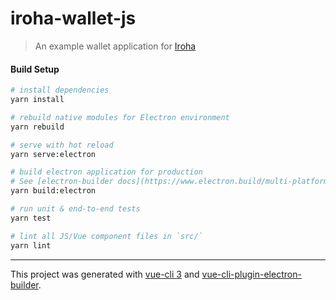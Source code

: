 # iroha-wallet-js

> An example wallet application for [Iroha](http://iroha.readthedocs.io/)

#### Build Setup

``` bash
# install dependencies
yarn install

# rebuild native modules for Electron environment
yarn rebuild

# serve with hot reload
yarn serve:electron

# build electron application for production
# See [electron-builder docs](https://www.electron.build/multi-platform-build) for multi platform build
yarn build:electron

# run unit & end-to-end tests
yarn test

# lint all JS/Vue component files in `src/`
yarn lint
```

---

This project was generated with [vue-cli 3](https://github.com/vuejs/vue-cli) and [vue-cli-plugin-electron-builder](https://github.com/nklayman/vue-cli-plugin-electron-builder).
